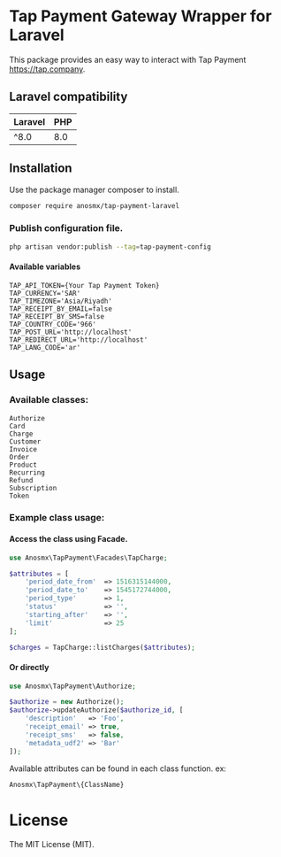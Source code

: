# Tap Payment Gateway Wrapper for Laravel

This package provides an easy way to interact with Tap Payment https://tap.company. 

## Laravel compatibility

| Laravel                        | PHP   |
|:-------------------------------|:------|
| ^8.0                           | 8.0   |

## Installation
Use the package manager composer to install.
```bash
composer require anosmx/tap-payment-laravel
```

### Publish configuration file.
```bash
php artisan vendor:publish --tag=tap-payment-config
```
#### Available variables
```dotenv
TAP_API_TOKEN={Your Tap Payment Token}
TAP_CURRENCY='SAR'
TAP_TIMEZONE='Asia/Riyadh'
TAP_RECEIPT_BY_EMAIL=false
TAP_RECEIPT_BY_SMS=false
TAP_COUNTRY_CODE='966'
TAP_POST_URL='http://localhost'
TAP_REDIRECT_URL='http://localhost'
TAP_LANG_CODE='ar'
```


## Usage
### Available classes:
```
Authorize
Card
Charge
Customer
Invoice
Order
Product
Recurring
Refund
Subscription
Token
```

### Example class usage:
#### Access the class using Facade.
```php
use Anosmx\TapPayment\Facades\TapCharge;

$attributes = [
    'period_date_from'  => 1516315144000,
    'period_date_to'    => 1545172744000,
    'period_type'       => 1,
    'status'            => '',
    'starting_after'    => '',
    'limit'             => 25
];

$charges = TapCharge::listCharges($attributes);
```
#### Or directly
```php
use Anosmx\TapPayment\Authorize;

$authorize = new Authorize();
$authorize->updateAuthorize($authorize_id, [
    'description'   => 'Foo',
    'receipt_email' => true,
    'receipt_sms'   => false,
    'metadata_udf2' => 'Bar'
]);
```

Available attributes can be found in each class function. ex:
```php
Anosmx\TapPayment\{ClassName}
```

# License
The MIT License (MIT).